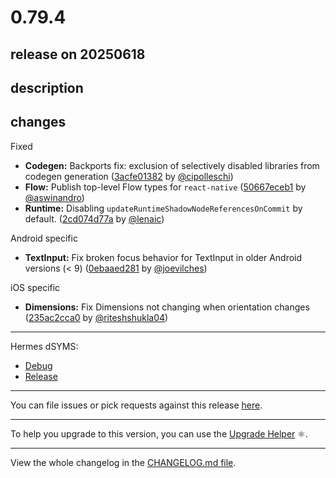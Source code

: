 # 0.79.4

## release on 20250618

## description

## changes

Fixed

* <strong>Codegen:</strong> Backports fix: exclusion of selectively disabled libraries from codegen generation (<a href="https://github.com/facebook/react-native/commit/3acfe01382e67b16386bb04f7730abc479fec1cc">3acfe01382</a> by <a href="https://github.com/cipolleschi">@cipolleschi</a>)
* <strong>Flow:</strong> Publish top-level Flow types for <code>react-native</code> (<a href="https://github.com/facebook/react-native/commit/50667eceb1be4771375d6a3cc2f4e42d4d8aad3a">50667eceb1</a> by <a href="https://github.com/aswinandro">@aswinandro</a>)
* <strong>Runtime:</strong> Disabling <code>updateRuntimeShadowNodeReferencesOnCommit</code> by default. (<a href="https://github.com/facebook/react-native/commit/2cd074d77a706f4fe4396ffdf87408f781e935a4">2cd074d77a</a> by <a href="https://github.com/lenaic">@lenaic</a>)

Android specific

* <strong>TextInput:</strong> Fix broken focus behavior for TextInput in older Android versions (< 9) (<a href="https://github.com/facebook/react-native/commit/0ebaaed281fcfa01b20a17a461c1d0b489a7f0a2">0ebaaed281</a> by <a href="https://github.com/joevilches">@joevilches</a>)

iOS specific

* <strong>Dimensions:</strong> Fix Dimensions not changing when orientation changes (<a href="https://github.com/facebook/react-native/commit/235ac2cca0b173934d329f3a797f136a219d315f">235ac2cca0</a> by <a href="https://github.com/riteshshukla04">@riteshshukla04</a>)

*** ** * ** ***

Hermes dSYMS:

* <a href="https://repo1.maven.org/maven2/com/facebook/react/react-native-artifacts/0.79.4/react-native-artifacts-0.79.4-hermes-framework-dSYM-debug.tar.gz" rel="nofollow">Debug</a>
* <a href="https://repo1.maven.org/maven2/com/facebook/react/react-native-artifacts/0.79.4/react-native-artifacts-0.79.4-hermes-framework-dSYM-release.tar.gz" rel="nofollow">Release</a>

*** ** * ** ***

You can file issues or pick requests against this release <a href="https://github.com/reactwg/react-native-releases/issues/new/choose">here</a>.

*** ** * ** ***

To help you upgrade to this version, you can use the <a href="https://react-native-community.github.io/upgrade-helper/" rel="nofollow">Upgrade Helper</a> ⚛️.

*** ** * ** ***

View the whole changelog in the <a href="https://github.com/facebook/react-native/blob/main/CHANGELOG.md">CHANGELOG.md file</a>.

